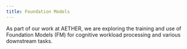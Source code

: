 ```yaml
---
title: Foundation Models
---
```

As part of our work at AETHER, we are exploring the training and use of Foundation Models (FM) for cognitive workload processing and various downstream tasks.